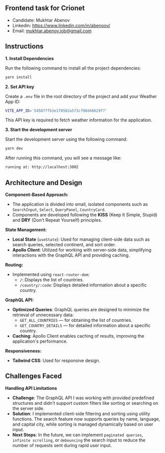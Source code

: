 ## Frontend task for Crionet

- Candidate: Mukhtar Abenov
- Linkedin: https://www.linkedin.com/in/abenoov/
- Email: mukhtar.abenov.job@gmail.com

## Instructions

**1. Install Dependencies**  

   Run the following command to install all the project dependencies:

```bash
yarn install
```

**2. Set API key**

   Create a ```.env``` file in the root directory of the project and add your Weather App ID:

```bash
VITE_APP_ID='5458f7fb3e170582a573cf98d46629f7'
```
   This API key is required to fetch weather information for the application.

**3. Start the development server**

Start the development server using the following command:

```bash
yarn dev
```

After running this command, you will see a message like:

```bash
running at: http://localhost:3002
```

## Architecture and Design

**Component-Based Approach:**

- The application is divided into small, isolated components such as `SearchInput`, `Select`, `QueryPanel`, `CountryCard`.
- Components are developed following the **KISS** (Keep It Simple, Stupid) and **DRY** (Don't Repeat Yourself) principles.

**State Management:**

- **Local State** (`useState`): Used for managing client-side data such as search queries, selected continent, and sort order.
- **Apollo Client**: Utilized for working with server-side data, simplifying interactions with the GraphQL API and providing caching.

**Routing:**

- Implemented using `react-router-dom`:
   - `/`: Displays the list of countries.
   - `/country/:code`: Displays detailed information about a specific country.

**GraphQL API:**

- **Optimized Queries**: GraphQL queries are designed to minimize the retrieval of unnecessary data:
   - `GET_ALL_COUNTRIES` — for obtaining the list of countries.
   - `GET_COUNTRY_DETAILS` — for detailed information about a specific country.
- **Caching**: Apollo Client enables caching of results, improving the application's performance.

**Responsiveness:**

- **Tailwind CSS**: Used for responsive design.

## Challenges Faced

**Handling API Limitations**

- **Challenge**: The GraphQL API I was working with provided predefined structures and didn't support custom filters like sorting or searching on the server side.
- **Solution**: I implemented client-side filtering and sorting using utility functions. The search feature now supports queries by name, language, and capital city, while sorting is managed dynamically based on user input.
- **Next Steps**: In the future, we can implement `paginated queries`, `infinite scrolling`, or `debouncing` the search input to reduce the number of requests sent during rapid user input.



